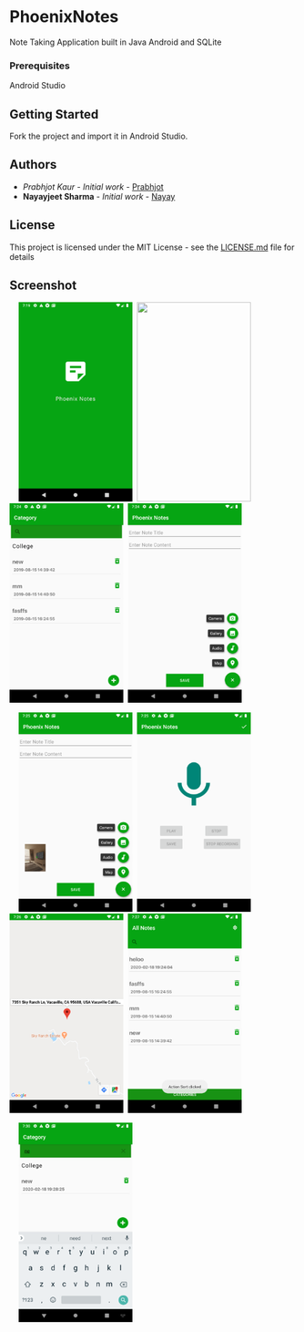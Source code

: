 # PhoenixNotes

Note Taking Application built in Java Android and SQLite

### Prerequisites

Android Studio

## Getting Started

Fork the project and import it in Android Studio.


## Authors

* *Prabhjot Kaur* - *Initial work* - [Prabhjot](https://github.com/Prabhjot143)
* **Nayayjeet Sharma** - *Initial work* - [Nayay](https://github.com/Nayay)


## License

This project is licensed under the MIT License - see the [LICENSE.md](LICENSE.md) file for details

## Screenshot

&nbsp;&nbsp;&nbsp;&nbsp;<img src="https://github.com/Prabhjot143/PhoenixNotes/blob/master/Images/1.png" height="350" width="200"/>&nbsp;&nbsp;<img src="https://github.com/Prabhjot143/PhoenixNotes/blob/master/Images/2.pngg" height="350" width="200"/>&nbsp;&nbsp;<img src="https://github.com/Prabhjot143/PhoenixNotes/blob/master/Images/3.png" height="350" width="200"/>&nbsp;&nbsp;<img src="https://github.com/Prabhjot143/PhoenixNotes/blob/master/Images/4.png" height="350" width="200"/>

&nbsp;&nbsp;&nbsp;&nbsp;<img src="https://github.com/Prabhjot143/PhoenixNotes/blob/master/Images/5.png" height="350" width="200"/>&nbsp;&nbsp;<img src="https://github.com/Prabhjot143/PhoenixNotes/blob/master/Images/6.png" height="350" width="200"/>&nbsp;&nbsp;<img src="https://github.com/Prabhjot143/PhoenixNotes/blob/master/Images/7.png" height="350" width="200"/>&nbsp;&nbsp;<img src="https://github.com/Prabhjot143/PhoenixNotes/blob/master/Images/8.png" height="350" width="200"/>

&nbsp;&nbsp;&nbsp;&nbsp;<img src="https://github.com/Prabhjot143/PhoenixNotes/blob/master/Images/9.png" height="350" width="200"/>&nbsp;&nbsp;
